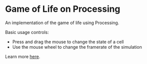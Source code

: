 # Game of Life on Processing

An implementation of the game of life using Processing.


Basic usage controls:

 * Press and drag the mouse to change the state of a cell
 * Use the mouse wheel to change the framerate of the simulation


Learn more [here](https://en.wikipedia.org/wiki/Conway%27s_Game_of_Life).